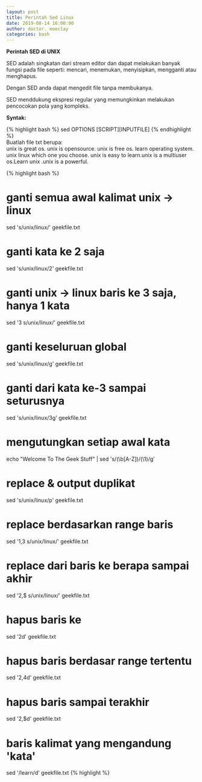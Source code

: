 ```yaml
---
layout: post
title: Perintah Sed Linux
date: 2019-08-14 16:00:00
author: doctor. moeclay
categories: bash
---
```



<div>
<p><b>Perintah SED di UNIX</b></p>
<p>SED adalah singkatan dari stream editor dan dapat melakukan banyak fungsi pada file seperti: mencari, menemukan, menyisipkan, mengganti atau menghapus.</p>
<p>Dengan SED anda dapat mengedit file tanpa membukanya.</p>
<p>SED menddukung ekspresi regular yang memungkinkan melakukan pencocokan pola yang kompleks.</p>

<p><b>Syntak: </b></p>
{% highlight bash %}
sed OPTIONS [SCRIPT][INPUTFILE]
{% endhighlight %}

<div>
Buatlah file txt berupa:<br>
unix is great os. unix is opensource. unix is free os.
learn operating system.
unix linux which one you choose.
unix is easy to learn.unix is a multiuser os.Learn unix .unix is a powerful.
</div>

{% highlight bash %}
# ganti semua awal kalimat unix -> linux
sed 's/unix/linux/' geekfile.txt

# ganti kata ke 2 saja
sed 's/unix/linux/2' geekfile.txt

# ganti unix -> linux baris ke 3 saja, hanya 1 kata
sed '3 s/unix/linux/' geekfile.txt

# ganti keseluruan global
sed 's/unix/linux/g' geekfile.txt

# ganti dari kata ke-3 sampai seturusnya
sed 's/unix/linux/3g' geekfile.txt

# mengutungkan setiap awal kata
echo "Welcome To The Geek Stuff" | sed 's/\(\b[A-Z]\)/\(\1\)/g'

# replace & output duplikat
sed 's/unix/linux/p' geekfile.txt

# replace berdasarkan range baris
sed '1,3 s/unix/linux/' geekfile.txt

# replace dari baris ke berapa sampai akhir 
sed '2,$ s/unix/linux/' geekfile.txt

# hapus baris ke 
sed '2d' geekfile.txt

# hapus baris berdasar range tertentu
sed '2,4d' geekfile.txt

# hapus baris sampai terakhir
sed '2,$d' geekfile.txt

# baris kalimat yang mengandung 'kata'
sed '/learn/d' geekfile.txt
{% highlight %}
